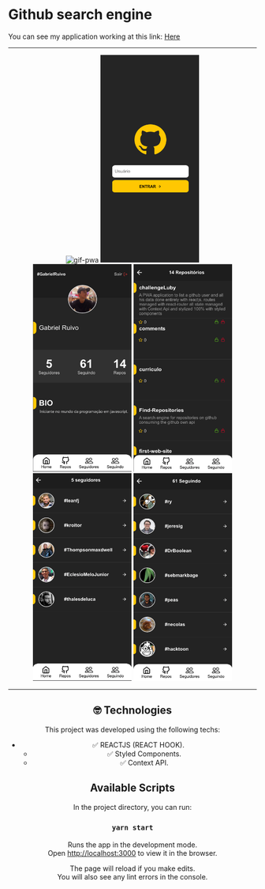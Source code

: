 # Github search engine

<p>You can see my application working at this link: <a href="https://stupefied-golick-5d9091.netlify.app/" target="_blank" >Here</a></p> 

<hr>


<div align="center" >
  <div>
    <img src="./src/assets/githubSearch.gif" alt="gif-pwa" height="420" width="200" >
    <img src="./src/assets/login.png" alt="login" height="420" width="200" >
  </div>
  <div>
    <img src="./src/assets/home.png" alt="home" height="420" width="200" >
    <img src="./src/assets/repos.png" alt="repos" height="420"width="200" >
  <div>
  <div>
    <img src="./src/assets/followers.png" alt="followers" height="420" width="200" >
    <img src="./src/assets/following.png" alt="following" height="420" width="200">
  <div>
</div>

<hr>

## 🤓 Technologies 

This project was developed using the following techs:

- ✅ REACTJS (REACT HOOK).
  - ✅ Styled Components.
  - ✅ Context API.

## Available Scripts
In the project directory, you can run:

### `yarn start`

Runs the app in the development mode.<br />
Open [http://localhost:3000](http://localhost:3000) to view it in the browser.

The page will reload if you make edits.<br />
You will also see any lint errors in the console.